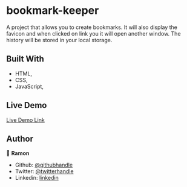 # bookmark-keeper

A project that allows you to create bookmarks. It will also display the favicon and when clicked on link you it will open another window. The history will be stored in your local storage.

## Built With

- HTML,
- CSS,
- JavaScript,

## Live Demo

[Live Demo Link](https://ramon-carrillo.github.io/book-keeper/)

## Author

👤 **Ramon**

- Github: [@githubhandle](https://github.com/Ramon-Carrillo)
- Twitter: [@twitterhandle](https://twitter.com/ramon_de_NL)
- Linkedin: [linkedin](https://www.linkedin.com/in/ramon-carrillo-54525a1ab/)
